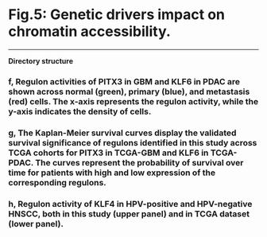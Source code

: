 # Fig.5: Genetic drivers impact on chromatin accessibility.

---

**Directory structure**

### f, Regulon activities of PITX3 in GBM and KLF6 in PDAC are shown across normal (green), primary (blue), and metastasis (red) cells. The x-axis represents the regulon activity, while the y-axis indicates the density of cells.

### g, The Kaplan-Meier survival curves display the validated survival significance of regulons identified in this study across TCGA cohorts for PITX3 in TCGA-GBM and KLF6 in TCGA-PDAC. The curves represent the probability of survival over time for patients with high and low expression of the corresponding regulons.

### h, Regulon activity of KLF4 in HPV-positive and HPV-negative HNSCC, both in this study (upper panel) and in TCGA dataset (lower panel).

